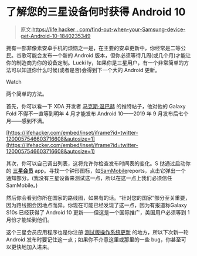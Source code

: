 # 了解您的三星设备何时获得 Android 10

> 原文:[https://life hacker . com/find-out-when-your-Samsung-device-get-Android-10-1840235349](https://lifehacker.com/find-out-when-your-samsung-device-is-getting-android-10-1840235349)

拥有一部非像素安卓手机的烦恼之一是，在主要的安卓更新中，你经常是二等公民。谷歌可能会发布一个新的 Android 版本，但你必须等待几周(或几个月)才能让你的制造商为你的设备定制。Lucki ly，如果你是三星用户，有一个非常简单的方法可以知道你什么时候(或者是否)会得到下一个大的 Android 更新。

Watch

两个简单的方法。

首先，你可以看一下 XDA 开发者 [马克斯·温巴赫](https://twitter.com/MaxWinebach/status/1200057546603716608) 的推特帖子，他对他的 Galaxy Fold 不得不一直等到明年 4 月才能发布 Android 10——2019 年 9 月发布后七个月——感到不满。

 [https://lifehacker.com/embed/inset/iframe?id=twitter-1200057546603716608&autosize=1](https://lifehacker.com/embed/inset/iframe?id=twitter-1200057546603716608&autosize=1) 

其次，你可以自己调出列表，这将允许你检查发布时间表的变化。S 挞通过启动你的 [**三星会员**](https://play.google.com/store/apps/details?id=com.samsung.android.voc) app。寻找一个钟形图标，如[SamMobile](https://www.sammobile.com/news/stable-galaxy-s10-note-10-android-10-update-coming-in-january/)reports，点击它弹出一个通知部分。(我没有三星设备来测试这一点，所以在这一点上我们必须信任 SamMobile。)

然后你会看到你所在国家的路线图，如果有的话。“针对您的国家”部分至关重要，因为路线图会因地点而异。你现在可能已经发现了这一点，因为有报道称Galaxy S10s 已经获得了 Android 10 更新——但这是一个国际推广，美国用户必须等到 1 月份才能轮到他们。

这个三星会员应用程序也是你注册 [测试版操作系统更新](https://lifehacker.com/how-to-get-android-10-on-your-samsung-galaxy-s10-right-1839047191) 的地方，所以下次新一轮 Android 发布时要记住这一点；如果你不介意这里或那里的一些 bug，你甚至可以更快地加入进来。